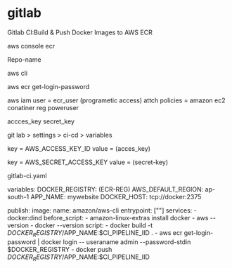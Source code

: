 # gitlab

Gitlab CI:Build & Push Docker Images to AWS ECR

aws console ecr

Repo-name 

aws cli 

aws ecr get-login-password 

aws iam user = ecr_user (programetic access)
attch policies = amazon ec2 conatiner reg poweruser

accces_key
secret_key

git lab > settings > ci-cd > variables

key = AWS_ACCESS_KEY_ID
value = (acces_key)

key = AWS_SECRET_ACCESS_KEY
value = (secret-key)




gitlab-ci.yaml
   
variables:
  DOCKER_REGISTRY: (ECR-REG)
  AWS_DEFAULT_REGION: ap-south-1 
  APP_NAME: mywebsite
  DOCKER_HOST: tcp://docker:2375

publish:
  image: 
    name: amazon/aws-cli
    entrypoint: [""]
  services:
    - docker:dind
  before_script:
    - amazon-linux-extras install docker
    - aws --version
    - docker --version 
  script:
    - docker build -t $DOCKER_REGISTRY/$APP_NAME:$CI_PIPELINE_IID .
    - aws ecr get-login-password | docker login -- useraname admin --password-stdin $DOCKER_REGISTRY
    - docker push $DOCKER_REGISTRY/$APP_NAME:$CI_PIPELINE_IID

